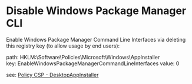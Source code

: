 # Disable Windows Package Manager CLI

Enable Windows Package Manager Command Line Interfaces via deleting this registry key (to allow usage by end users):

path:   HKLM:\Software\Policies\Microsoft\Windows\AppInstaller\
key:    EnableWindowsPackageManagerCommandLineInterfaces
value:  0

see: [Policy CSP - DesktopAppInstaller](https://learn.microsoft.com/en-us/windows/client-management/mdm/policy-csp-desktopappinstaller#enablewindowspackagemanagercommandlineinterfaces)